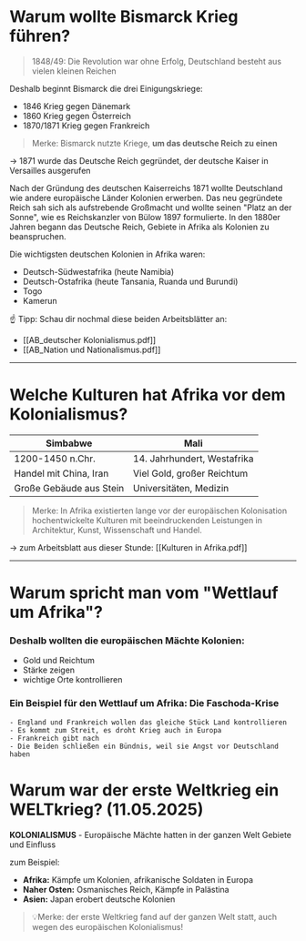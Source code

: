 # Warum wollte Bismarck Krieg führen?

>1848/49: Die Revolution war ohne Erfolg, Deutschland besteht aus vielen kleinen Reichen

Deshalb beginnt Bismarck die drei Einigungskriege: 
- 1846 Krieg gegen Dänemark
- 1860 Krieg gegen Österreich
- 1870/1871 Krieg gegen Frankreich

>Merke: Bismarck nutzte Kriege, **um das deutsche Reich zu einen**

→ 1871 wurde das Deutsche Reich gegründet, der deutsche Kaiser in Versailles ausgerufen

Nach der Gründung des deutschen Kaiserreichs 1871 wollte Deutschland wie andere europäische Länder Kolonien erwerben. Das neu gegründete Reich sah sich als aufstrebende Großmacht und wollte seinen "Platz an der Sonne", wie es Reichskanzler von Bülow 1897 formulierte. In den 1880er Jahren begann das Deutsche Reich, Gebiete in Afrika als Kolonien zu beanspruchen. 

Die wichtigsten deutschen Kolonien in Afrika waren:
- Deutsch-Südwestafrika (heute Namibia)
- Deutsch-Ostafrika (heute Tansania, Ruanda und Burundi)
- Togo
- Kamerun

☝️ Tipp: Schau dir nochmal diese beiden Arbeitsblätter an: 
- [[AB_deutscher Kolonialismus.pdf]]
- [[AB_Nation und Nationalismus.pdf]]

---
# Welche Kulturen hat Afrika vor dem Kolonialismus?

| Simbabwe                | Mali                        |
| ----------------------- | --------------------------- |
| 1200-1450 n.Chr.        | 14. Jahrhundert, Westafrika |
| Handel mit China, Iran  | Viel Gold, großer Reichtum  |
| Große Gebäude aus Stein | Universitäten, Medizin      |

>Merke: In Afrika existierten lange vor der europäischen Kolonisation hochentwickelte Kulturen mit beeindruckenden Leistungen in Architektur, Kunst, Wissenschaft und Handel.

→ zum Arbeitsblatt aus dieser Stunde: [[Kulturen in Afrika.pdf]]

---

# Warum spricht man vom "Wettlauf um Afrika"?

### Deshalb wollten die europäischen Mächte Kolonien:

- Gold und Reichtum
- Stärke zeigen
- wichtige Orte kontrollieren

### Ein Beispiel für den Wettlauf um Afrika: Die Faschoda-Krise

```flow-chart
- England und Frankreich wollen das gleiche Stück Land kontrollieren
- Es kommt zum Streit, es droht Krieg auch in Europa
- Frankreich gibt nach
- Die Beiden schließen ein Bündnis, weil sie Angst vor Deutschland haben
```

# Warum war der erste Weltkrieg ein WELTkrieg? (11.05.2025)

**KOLONIALISMUS** - Europäische Mächte hatten in der ganzen Welt Gebiete und Einfluss

zum Beispiel:

- **Afrika:** Kämpfe um Kolonien, afrikanische Soldaten in Europa
- **Naher Osten:** Osmanisches Reich, Kämpfe in Palästina
- **Asien:** Japan erobert deutsche Kolonien

> 💡Merke: der erste Weltkrieg fand auf der ganzen Welt statt, auch wegen des europäischen Kolonialismus!


